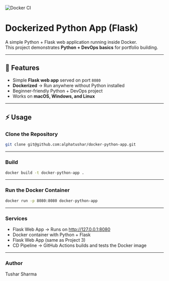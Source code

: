 ![Docker CI](https://github.com/alphatushar/docker-python-app/actions/workflows/docker-ci.yml/badge.svg)
# Dockerized Python App (Flask)

A simple Python + Flask web application running inside Docker.  
This project demonstrates **Python + DevOps basics** for portfolio building.

---

## 🚀 Features

- Simple **Flask web app** served on port `8080`
- **Dockerized** → Run anywhere without Python installed
- Beginner-friendly Python + DevOps project
- Works on **macOS, Windows, and Linux**

---

## ⚡ Usage

### Clone the Repository

```bash
git clone git@github.com:alphatushar/docker-python-app.git
```
--- 

### Build
```bash 
docker build -t docker-python-app .
```
---

### Run the Docker Container
```bash 
docker run -p 8080:8080 docker-python-app
```
---

### Services
- Flask Web App → Runs on http://127.0.0.1:8080
- Docker container with Python + Flask
- Flask Web App (same as Project 3)
- CD Pipeline → GitHub Actions builds and tests the Docker image

---
### Author
Tushar Sharma
